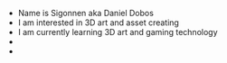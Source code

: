 - Name is Sigonnen aka Daniel Dobos
- I am interested in 3D art and asset creating
- I am currently learning 3D art and gaming technology
- 
-

<!---
Sigonnen/Sigonnen is a ✨ special ✨ repository because its `README.md` (this file) appears on your GitHub profile.
You can click the Preview link to take a look at your changes.
--->
